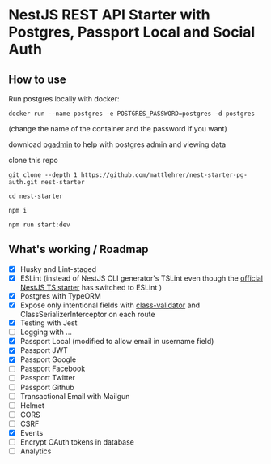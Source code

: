 # NestJS REST API Starter with Postgres, Passport Local and Social Auth

## How to use

Run postgres locally with docker:

`docker run --name postgres -e POSTGRES_PASSWORD=postgres -d postgres`

(change the name of the container and the password if you want)

download [pgadmin](https://www.pgadmin.org/download/) to help with postgres
admin and viewing data

clone this repo

`git clone --depth 1 https://github.com/mattlehrer/nest-starter-pg-auth.git nest-starter`

`cd nest-starter`

`npm i`

`npm run start:dev`

## What's working / Roadmap

- [x] Husky and Lint-staged
- [x] ESLint (instead of NestJS CLI generator's TSLint even though the
      [official NestJS TS starter](https://github.com/nestjs/typescript-starter)
      has switched to ESLint )
- [x] Postgres with TypeORM
- [x] Expose only intentional fields with
      [class-validator](https://github.com/typestack/class-validator) and
      ClassSerializerInterceptor on each route
- [x] Testing with Jest
- [ ] Logging with ...
- [x] Passport Local (modified to allow email in username field)
- [x] Passport JWT
- [x] Passport Google
- [ ] Passport Facebook
- [ ] Passport Twitter
- [ ] Passport Github
- [ ] Transactional Email with Mailgun
- [ ] Helmet
- [ ] CORS
- [ ] CSRF
- [x] Events
- [ ] Encrypt OAuth tokens in database
- [ ] Analytics
